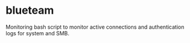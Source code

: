 # blueteam

Monitoring bash script to monitor active connections and authentication logs for system and SMB.
